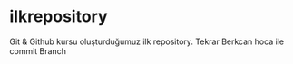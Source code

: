 # ilkrepository

Git & Github kursu oluşturduğumuz ilk repository.
Tekrar Berkcan hoca ile commit
Branch